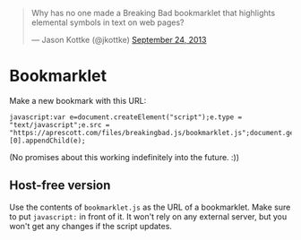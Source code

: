 <blockquote class="twitter-tweet"><p>Why has no one made a Breaking Bad bookmarklet that highlights elemental symbols in text on web pages?</p>&mdash; Jason Kottke (@jkottke) <a href="https://twitter.com/jkottke/statuses/382547007417499649">September 24, 2013</a></blockquote>

# Bookmarklet

Make a new bookmark with this URL:

```
javascript:var e=document.createElement("script");e.type = "text/javascript";e.src = "https://aprescott.com/files/breakingbad.js/bookmarklet.js";document.getElementsByTagName('head')[0].appendChild(e);
```

(No promises about this working indefinitely into the future. :))

## Host-free version

Use the contents of `bookmarklet.js` as the URL of a bookmarklet. Make sure to put `javascript:` in front of it. It won't rely on any external server, but you won't get any changes if the script updates.
